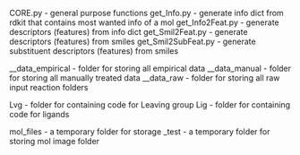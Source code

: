 CORE.py                     - general purpose functions
get_Info.py                 - generate info dict from rdkit that contains most wanted info of a mol
get_Info2Feat.py            - generate descriptors (features) from info dict
get_Smil2Feat.py            - generate descriptors (features) from smiles
get_Smil2SubFeat.py         - generate substituent descriptors (features) from smiles

__data_empirical            - folder for storing all empirical data
__data_manual               - folder for storing all manually treated data
__data_raw                  - folder for storing all raw input reaction folders

Lvg                         - folder for containing code for Leaving group
Lig                         - folder for containing code for ligands

mol_files                   - a temporary folder for storage
_test                       - a temporary folder for storing mol image folder

